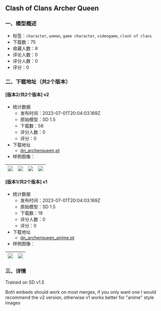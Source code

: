 ## Clash of Clans Archer Queen
### 一、模型概述

- 标签：`character`, `woman`, `game character`, `videogame`, `clash of clans`
- 下载数：75
- 收藏人数：8
- 评论人数：0
- 评分人数：0
- 评分：0

### 二、下载地址（共2个版本）

#### [版本2/共2个版本] v2

- 统计数据
  - 发布时间：2023-07-01T20:04:03.169Z
  - 原始模型：SD 1.5
  - 下载数：56
  - 评分人数：0
  - 评分：0
- 下载地址
  - [dn_archerqueen.pt](https://civitai.com/api/download/models/108144)
- 样例图像：

| <img src="https://image.civitai.com/xG1nkqKTMzGDvpLrqFT7WA/5fc54633-966d-49fd-b08f-c594a37db1ff/width=450/1362203.jpeg" /> | <img src="https://image.civitai.com/xG1nkqKTMzGDvpLrqFT7WA/6eef4bc9-8c09-4941-ae3b-7810f0e35f48/width=450/1361711.jpeg" /> | <img src="https://image.civitai.com/xG1nkqKTMzGDvpLrqFT7WA/c1be9aaa-9792-485f-871b-9e8e65341869/width=450/1361741.jpeg" /> | <img src="https://image.civitai.com/xG1nkqKTMzGDvpLrqFT7WA/55fb410c-b7ee-4539-8833-0ea56d42eb82/width=450/1362344.jpeg" /> |
| ---- | ---- | ---- | ---- |

#### [版本1/共2个版本] v1

- 统计数据
  - 发布时间：2023-07-01T20:04:03.169Z
  - 原始模型：SD 1.5
  - 下载数：19
  - 评分人数：0
  - 评分：0
- 下载地址
  - [dn_archerqueen_anime.pt](https://civitai.com/api/download/models/108190)
- 样例图像：

| <img src="https://image.civitai.com/xG1nkqKTMzGDvpLrqFT7WA/9663aaa9-f6cf-478a-8841-c2b5b73be859/width=450/1362361.jpeg" /> | <img src="https://image.civitai.com/xG1nkqKTMzGDvpLrqFT7WA/1ae76981-fd88-4b34-8095-902aa4f1c38d/width=450/1362362.jpeg" /> |
| ---- | ---- |


### 三、详情
<p>Trained on SD v1.5</p><p>Both embeds should work on most merges, if you only want one I would recommend the v2 version, otherwise v1 works better for "anime" style images</p>